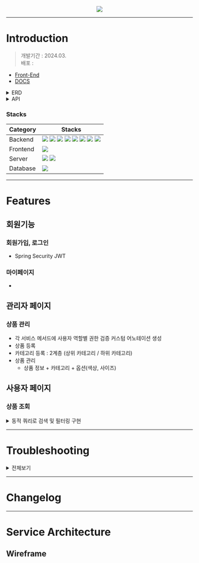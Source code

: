 <div align="center">
<img src="https://capsule-render.vercel.app/api?type=waving&color=6FC7E1&height=240&section=header&text=PUSHOP&fontColor=ffffffCC&fontSize=60&fontAlignY=35&desc=Project%20Undemand&descSize=20&descAlign=70&descAlignY=53" />
</div>

***
# Introduction 
> 개발기간 : 2024.03.  
> 배포 :  
- [Front-End](https://github.com/Project-Undemand/ProjectUndemand-FrontEnd)   
- [DOCS](https://rhetorical-cilantro-7e4.notion.site/9e99d5e3a72247f29ee5543e98cf41b2?v=3dec1f93ce8746f988461e90d42f287e)   
<details>
<summary>ERD</summary>
<div markdown='1'></div>

</details>

<details>
<summary>API</summary>
<div markdown='1'></div>

https://documenter.getpostman.com/view/26963254/2sA3JJ7hks#15a6dae6-2464-42c7-9141-d07e19049b92

</details>

### Stacks

|Category|Stacks|
|---|---|
| Backend | <img src="https://img.shields.io/badge/java 17 -007396?style=for-the-badge&logo=java&logoColor=white">  <img src="https://img.shields.io/badge/Spring Boot 3.2.3 -6DB33F?style=for-the-badge&logo=springboot&logoColor=white">  <img src="https://img.shields.io/badge/Spring Security 6.2.2 -6DB33F?style=for-the-badge&logo=springsecurity&logoColor=white">  <img src="https://img.shields.io/badge/gradle -02303A?style=for-the-badge&logo=gradle&logoColor=white">  <img src="https://img.shields.io/badge/junit5 -25A162?style=for-the-badge&logo=junit5&logoColor=white">  <img src="https://img.shields.io/badge/Redis 3.2.3 -DC382D?style=for-the-badge&logo=redis&logoColor=white">  <img src="https://img.shields.io/badge/JPA -007396?style=for-the-badge&logo=java&logoColor=white">  <img src="https://img.shields.io/badge/QueryDsl 5.0.0 -007396?style=for-the-badge&logo=java&logoColor=white">  |
| Frontend | <img src="https://img.shields.io/badge/react -61DAFB?style=for-the-badge&logo=amazonec2&logoColor=white">   
| Server | <img src="https://img.shields.io/badge/amazonec2 -FF9900?style=for-the-badge&logo=amazonec2&logoColor=white">  <img src="https://img.shields.io/badge/axios -5A29E4?style=for-the-badge&logo=axios&logoColor=white"> 
| Database | <img src="https://img.shields.io/badge/mysql 8.0.33 -4479A1?style=for-the-badge&logo=mysql&logoColor=white">  



***

# Features

## 회원기능

### 회원가입, 로그인

- Spring Security JWT

### 마이페이지

- 



## 관리자 페이지

### 상품 관리

- 각 서비스 메서드에 사용자 역할별 권한 검증 커스텀 어노테이션 생성  
- 상품 등록
- 카테고리 등록 : 2계층 (상위 카테고리 / 하위 카테고리)  
- 상품 관리  
  - 상품 정보 + 카테고리 + 옵션(색상, 사이즈)  
  



## 사용자 페이지

### 상품 조회

<details>
<summary>동적 쿼리로 검색 및 필터링 구현</summary>
<div markdown='1'></div>

- QueryDsl을 활용하여 사용자가 원하는 다양한 정렬 및 필터링 옵션에 따라 상품 리스트를 동적으로 조회할 수 있도록 했습니다.
- 동시에 페이징을 적용하고 fetch join을 적절히 사용해 조회 성능을 개선하였습니다.

</details>




***

# Troubleshooting

<details>
<summary>전체보기</summary>
<div markdown='1'></div>

https://rhetorical-cilantro-7e4.notion.site/5a4c766d6c144bb1bc02697b7f98484f?v=23410d6a397d4e35b63ffd42a86848aa&pvs=74

</details>

***

# Changelog

***

# Service Architecture 







Wireframe
------

